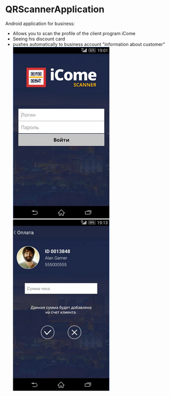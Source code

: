 # QRScannerApplication
Android application for business: 
- Allows you to scan the profile of the client program iCome 
- Seeing his discount card 
- pushes automatically to business account "information about customer"
![](Снимок%20(1).PNG)
![](Снимок3%20(1).PNG)
